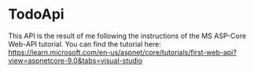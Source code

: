 # TodoApi

This API is the result of me following the instructions of the MS ASP-Core Web-API tutorial.
You can find the tutorial here: https://learn.microsoft.com/en-us/aspnet/core/tutorials/first-web-api?view=aspnetcore-9.0&tabs=visual-studio

